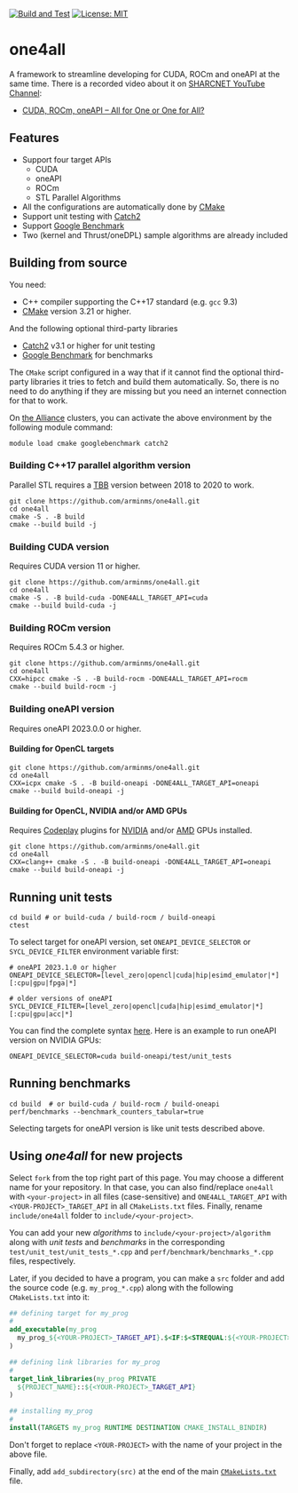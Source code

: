 [![Build and Test](https://github.com/arminms/one4all/actions/workflows/cmake.yml/badge.svg)](https://github.com/arminms/one4all/actions/workflows/cmake.yml)
[![License: MIT](https://img.shields.io/badge/License-MIT-yellow.svg)](https://opensource.org/licenses/MIT)
# one4all
A framework to streamline developing for CUDA, ROCm and oneAPI at the same time.
There is a recorded video about it on [SHARCNET YouTube Channel](https://sharcnet.ca):

- [CUDA, ROCm, oneAPI – All for One or One for All?](https://youtu.be/RYtdiOhrv0Q)

## Features
- Support four target APIs
    - CUDA
    - oneAPI
    - ROCm
    - STL Parallel Algorithms
- All the configurations are automatically done by [CMake](https://cmake.org/)
- Support unit testing with [Catch2](https://github.com/catchorg/Catch2)
- Support [Google Benchmark](https://github.com/google/benchmark)
- Two (kernel and Thrust/oneDPL) sample algorithms are already included

## Building from source
You need:
- C++ compiler supporting the C++17 standard (e.g. `gcc` 9.3)
- [CMake](https://cmake.org/) version 3.21 or higher.

And the following optional third-party libraries
* [Catch2](https://github.com/catchorg/Catch2) v3.1 or higher for unit testing
* [Google Benchmark](https://github.com/google/benchmark) for benchmarks

The `CMake` script configured in a way that if it cannot find the optional third-party libraries it tries to fetch and build them automatically. So, there is no need to do anything if they are missing but you need an internet connection for that to work.

On [the Alliance](https://alliancecan.ca/) clusters, you can activate the above environment by the following module command:
```
module load cmake googlebenchmark catch2
```

### Building C++17 parallel algorithm version
Parallel STL requires a [TBB](https://github.com/oneapi-src/oneTBB) version between 2018 to 2020 to work.
```shell
git clone https://github.com/arminms/one4all.git
cd one4all
cmake -S . -B build
cmake --build build -j
```
### Building CUDA version
Requires CUDA version 11 or higher.
```shell
git clone https://github.com/arminms/one4all.git
cd one4all
cmake -S . -B build-cuda -DONE4ALL_TARGET_API=cuda
cmake --build build-cuda -j
```
### Building ROCm version
Requires ROCm 5.4.3 or higher.
```shell
git clone https://github.com/arminms/one4all.git
cd one4all
CXX=hipcc cmake -S . -B build-rocm -DONE4ALL_TARGET_API=rocm
cmake --build build-rocm -j
```
### Building oneAPI version
Requires oneAPI 2023.0.0 or higher.
#### Building for OpenCL targets
```shell
git clone https://github.com/arminms/one4all.git
cd one4all
CXX=icpx cmake -S . -B build-oneapi -DONE4ALL_TARGET_API=oneapi
cmake --build build-oneapi -j
```
#### Building for OpenCL, NVIDIA and/or AMD GPUs
Requires [Codeplay](https://codeplay.com) plugins for [NVIDIA](https://developer.codeplay.com/products/oneapi/nvidia) and/or [AMD](https://developer.codeplay.com/products/oneapi/amd) GPUs installed.
```shell
git clone https://github.com/arminms/one4all.git
cd one4all
CXX=clang++ cmake -S . -B build-oneapi -DONE4ALL_TARGET_API=oneapi
cmake --build build-oneapi -j
```
## Running unit tests
```shell
cd build # or build-cuda / build-rocm / build-oneapi
ctest
```
To select target for oneAPI version, set `ONEAPI_DEVICE_SELECTOR` or `SYCL_DEVICE_FILTER` environment variable first:
```shell
# oneAPI 2023.1.0 or higher
ONEAPI_DEVICE_SELECTOR=[level_zero|opencl|cuda|hip|esimd_emulator|*][:cpu|gpu|fpga|*]

# older versions of oneAPI
SYCL_DEVICE_FILTER=[level_zero|opencl|cuda|hip|esimd_emulator|*][:cpu|gpu|acc|*]
```
You can find the complete syntax [here](https://intel.github.io/llvm-docs/EnvironmentVariables.html#oneapi-device-selector). Here is an example to run oneAPI version on NVIDIA GPUs:
```
ONEAPI_DEVICE_SELECTOR=cuda build-oneapi/test/unit_tests
```
## Running benchmarks
```shell
cd build  # or build-cuda / build-rocm / build-oneapi
perf/benchmarks --benchmark_counters_tabular=true
```
Selecting targets for oneAPI version is like unit tests described above.
## Using *one4all* for new projects
Select `fork` from the top right part of this page. You may choose a different name for your repository. In that case, you can also find/replace `one4all` with `<your-project>` in all files (case-sensitive) and `ONE4ALL_TARGET_API` with `<YOUR-PROJECT>_TARGET_API` in all `CMakeLists.txt` files. Finally, rename `include/one4all` folder to `include/<your-project>`.

You can add your new *algorithms* to `include/<your-project>/algorithm` 
along with *unit tests* and *benchmarks* in the corresponding `test/unit_test/unit_tests_*.cpp` and `perf/benchmark/benchmarks_*.cpp` files, respectively.

Later, if you decided to have a program, you can make a `src` folder and add the source code (e.g. `my_prog_*.cpp`) along with the following `CMakeLists.txt` into it:

```cmake
## defining target for my_prog
#
add_executable(my_prog
  my_prog_${<YOUR-PROJECT>_TARGET_API}.$<IF:$<STREQUAL:${<YOUR-PROJECT>_TARGET_API},cuda>,cu,cpp>
)

## defining link libraries for my_prog
#
target_link_libraries(my_prog PRIVATE
  ${PROJECT_NAME}::${<YOUR-PROJECT>_TARGET_API}
)

## installing my_prog
#
install(TARGETS my_prog RUNTIME DESTINATION CMAKE_INSTALL_BINDIR)
```

Don't forget to replace `<YOUR-PROJECT>` with the name of your project in the above file.

Finally, add `add_subdirectory(src)` at the end of the main [`CMakeLists.txt`](CMakeLists.txt) file.


<!-- ## Install oneAPI
```
ln -s ${PWD}/opt ~/opt
wget https://registrationcenter-download.intel.com/akdlm/irc_nas/19079/l_BaseKit_p_2023.0.0.25537_offline.sh
wget https://registrationcenter-download.intel.com/akdlm/irc_nas/19084/l_HPCKit_p_2023.0.0.25400_offline.sh
module load intel-opencl
sh ./l_BaseKit_p_2023.0.0.25537_offline.sh -a -c
sh ./l_HPCKit_p_2023.0.0.25400_offline.sh -a -c
sh oneapi-for-nvidia-gpus-2023.0.0-linux.sh --install-dir ~/opt/intel/oneapi
sh oneapi-for-amd-gpus-2023.0.0-linux.sh --install-dir ~/opt/intel/oneapi
patchelf --set-rpath /cvmfs/soft.computecanada.ca/easybuild/software/2020/Core/gcccore/9.3.0/lib64:/cvmfs/soft.computecanada.ca/gentoo/2020/lib64 /project/6004016/asobhani/opt/intel/oneapi/compiler/2023.0.0/linux/bin/sycl-ls
```

## Build on gra1339
```
CXX=/opt/rocm-5.4.0/bin/hipcc cmake -S . -B build -DTBB_INCLUDE_DIR=~/.local/include -DTBB_LIBRARY=~/.local/lib
```

```
. /opt/intel/oneapi/setvars.sh --include-intel-llvm
. ~/intel/oneapi/setvars.sh --include-intel-llvm
strings /usr/lib/x86_64-linux-gnu/libstdc++.so.6 | grep GLIBCXX
```

```
export PATH=/opt/rocm-4.5.2/bin:/home/centos/.local/bin:/opt/rh/devtoolset-11/root/usr/bin:/home/centos/.local/bin:/usr/local/bin:/usr/bin:/usr/local/sbin:/usr/sbin:/home/centos/.local/bin:/home/centos/bin
export LD_LIBRARY_PATH=~/.local/lib64:$LD_LIBRARY_PATH
export LD_LIBRARY_PATH=~/.local/lib64:/usr/lib:/usr/lib64:$LD_LIBRARY_PATH:~/.local/lib
SYCL_DEVICE_FILTER=level_zero|opencl|cuda|hip|esimd_emulator|*:cpu|gpu|acc|* ./unit_tests_oneapi

apptainer --rocm shell -C -B ~/armin/one4all ../cuda_rocm_oneapi_codeplay.sif
CXX=clang++ cmake -S . -B build-oneapi -DONE4ALL_TARGET_API=oneapi
cmake --build build-oneapi -j
SYCL_DEVICE_FILTER=hip:gpu build-oneapi/test/unit_tests
SYCL_DEVICE_FILTER=hip:gpu build-oneapi/perf/benchmarks --benchmark_counters_tabular=true
``` -->

